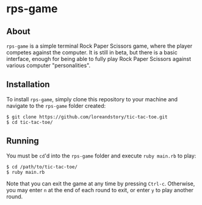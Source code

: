 # rps-game

## About

`rps-game` is a simple terminal Rock Paper Scissors game, where the player competes against the computer. It is still in beta, but there is a basic interface, enough for being able to fully play Rock Paper Scissors against various computer "personalities".

## Installation

To install `rps-game`, simply clone this repository to your machine and navigate to the `rps-game` folder created:

```
$ git clone https://github.com/loreandstory/tic-tac-toe.git
$ cd tic-tac-toe/
```

## Running

You must be `cd`'d into the `rps-game` folder and execute `ruby main.rb` to play:

```
$ cd /path/to/tic-tac-toe/
$ ruby main.rb
```

Note that you can exit the game at any time by pressing `Ctrl-c`. Otherwise, you may enter `n` at the end of each round to exit, or enter `y` to play another round.
